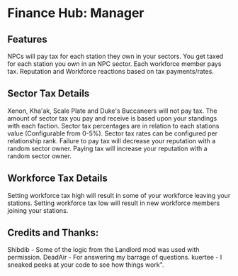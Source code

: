 # Finance Hub: Manager

## Features
NPCs will pay tax for each station they own in your sectors.
You get taxed for each station you own in an NPC sector.
Each workforce member pays tax.
Reputation and Workforce reactions based on tax payments/rates.

## Sector Tax Details
Xenon, Kha'ak, Scale Plate and Duke's Buccaneers will not pay tax.
The amount of sector tax you pay and receive is based upon your standings with each faction.
Sector tax percentages are in relation to each stations value (Configurable from 0-5%).
Sector tax rates can be configured per relationship rank.
Failure to pay tax will decrease your reputation with a random sector owner.
Paying tax will increase your reputation with a random sector owner.

## Workforce Tax Details
Setting workforce tax high will result in some of your workforce leaving your stations.
Setting workforce tax low will result in new workforce members joining your stations.

## Credits and Thanks:
Shibdib - Some of the logic from the Landlord mod was used with permission.
DeadAir - For answering my barrage of questions.
kuertee - I sneaked peeks at your code to see how things work".